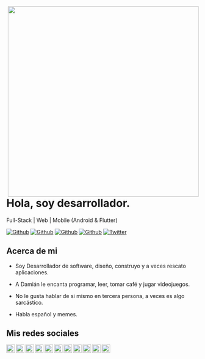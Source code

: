 <img align="right" width="500" height="500" src="https://github.com/DamianRincon/DamianRincon/blob/master/img/home-banner-bg.png">


# Hola, soy desarrollador.

Full-Stack | Web | Mobile (Android & Flutter)

[![Github](https://img.shields.io/github/followers/DamianRincon?style=social)](https://github.com/DamianRincon)
[![Github](https://img.shields.io/github/last-commit/DamianRincon/DamianRincon)](https://github.com/DamianRincon/DamianRincon)
[![Github](https://img.shields.io/github/stars/DamianRincon/DamianRincon?style=social)](https://github.com/DamianRincon/DamianRincon)
[![Github](https://img.shields.io/github/watchers/DamianRincon/DamianRincon?style=social)](https://github.com/DamianRincon/DamianRincon)
[![Twitter](https://img.shields.io/twitter/url?style=social&url=https%3A%2F%2Ftwitter.com%2Fdamianrcdev)](https://twitter.com/damianrcdev)


## Acerca de mi

- Soy Desarrollador de software, diseño, construyo y a veces rescato aplicaciones.

- A Damián le encanta programar, leer, tomar café y jugar videojuegos.

- No le gusta hablar de si mismo en tercera persona, a veces es algo sarcástico.

- Habla español y memes.


## Mis redes sociales

<a href="https://twitter.com/damianrcdev">
  <img align="left" alt="damianrincondrc" width="22px" src="https://img.icons8.com/fluent/48/000000/twitter.png"/>
</a>
<a href="https://www.linkedin.com/in/DamianRincon/">
  <img align="left" alt="Linkdein" width="22px" src="https://cdn.jsdelivr.net/npm/simple-icons@v3/icons/linkedin.svg" />
</a>
<a href="https://github.com/DamianRincon/">
  <img align="left" alt="Github" width="22px" src="https://img.icons8.com/fluent/48/000000/github.png"/>
</a>
<a href="https://t.me/damianrc">
  <img align="left" alt="Telegram" width="22px" src="https://img.icons8.com/fluent/48/000000/telegram-app.png"/>
</a>
<a href="https://codepen.io/DamianRincon">
  <img align="left" alt="CodePen" width="22px" src="https://img.icons8.com/material/24/000000/codepen.png"/>
</a>
<a href="https://www.instagram.com/damianrc.dev/">
  <img align="left" alt="Instagram" width="22px" src="https://img.icons8.com/nolan/64/instagram-new.png"/>
</a>
<a href="https://play.google.com/store/apps/dev?id=5535284175982649291">
  <img align="left" alt="GooglePlay" width="22px" src="https://img.icons8.com/color/48/000000/google-play.png"/>
</a>
<a href="mailto:damianrc.dev@gmail.com">
  <img align="left" alt="Gmail" width="22px" src="https://img.icons8.com/fluent/48/000000/gmail.png"/>
</a>
<a href="https://www.facebook.com/damianrc.dev">
  <img align="left" alt="Facebook" width="22px" src="https://img.icons8.com/android/24/000000/facebook.png"/>
</a>
<a href="https://stackoverflow.com/users/11723572/demianrc">
  <img align="left" alt="Stack" width="22px" src="https://img.icons8.com/color/48/000000/stackoverflow.png"/>
</a>
<a href="https://www.youtube.com/channel/UCiv3Sc-qSq2HThd5pLuTo2w?view_as=subscriber">
  <img align="left" alt="Youtube" width="22px" src="https://img.icons8.com/fluent/48/000000/youtube-play.png"/>
</a>
